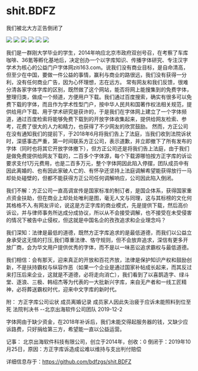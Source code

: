 # shit.BDFZ
我们被北大方正告倒闭了


![](https://img.shields.io/github/stars/pandao/editor.md.svg) ![](https://img.shields.io/github/forks/pandao/editor.md.svg) ![](https://img.shields.io/github/tag/pandao/editor.md.svg) ![](https://img.shields.io/github/release/pandao/editor.md.svg) ![](https://img.shields.io/github/issues/pandao/editor.md.svg) ![](https://img.shields.io/bower/v/editor.md.svg)


我们是一群刚大学毕业的学生，2014年响应北京市政府双创号召，在考察了车库咖啡、36氪等孵化基地后，决定创办一个以字库知识、传播字体研究、专注汉字学术为核心的公益门户字体网ziti163.com。说我们没有商业目标，是自命清高，但至少在中国，要做一件公益的事情，赢利与商业的路很远，我们没有获得一分利，没有任何商业广告，因为心怀理想，志在远方。
常有网友和我们反馈，很难分清各家字体字库的区别，既然做了这个网站，能否将网上能搜集到的免费字体，整理归类，做成一个频道，方便用户下载。我们通过百度搜索，确实有很多可以免费下载的字体，而且作为学术性型门户，按中华人民共和国著作权法相关规范，提供给用户下载、用于学术研究是获许的，于是我们在字体网上建立了一个字体频道，通过百度检索将能够免费下载到的开放字体收集起来，提供给网友检索、参考，花费了很大的人力和精力，也获得了不少网友的欣赏鼓励。
然而，方正公司在没有通知我们的提前下，于2018年6月将我们告上了法庭，当我们收到法院诉状时，深感事态严重，第一时间联系方正公司，表示道歉，并立即撤下了所有发布的字体（同时也将其它开放字体撤下），但方正公司还是将我们告上法庭，由于我们是做免费提供给网友下载的，二百多个字体源，每个下载源哪怕按方正字库的诉讼要求支付1万元费用，也是二百多万元，整个字体网因此陷入停摆，团队成员中有因此离婚的、也有因此家破人亡的、有怀孕还坚持上法庭调解希望能获得放行一马却处处碰壁的，但都不能获得方正公司任何调解响应，公司因此陷入倒闭。

我们不解：方正公司一直高调宣传是国家标准的制订者，是国企体系，获得国家重点资金扶助，但在商业上却处处唯利是图，毫无人文与同理，这与其标榜的文化何其格格不入.有网友评论，说这是方正字库的商业模式，先是提供下载，然后高价诉讼，并与律师事务所达成分成协议，所以从不会接受调解，也不接受在未受侵害的情况下被告中止侵权，但这就是中国名企的孜孜追求和企业理念吗？

我们深知：法律是最低的道德，既然方正字库追求的是最低道德，而我们以公益立身承受这无情的打压,我们尊重法律、恪守规则，但不会放弃追求，深信有更多开放厂商，会为华文用户提供优秀的字体，而不是以一味恶讼追求霸权与最低道德。

我们相信：会有那天，迎来真正的开放和百花齐放，法律是保护知识产权和鼓励创新，不是扶持霸权与纵容作恶（如果一个企业是通过国家补帖成长起来，而其反过来打压后来企业，这就是不道德，必将走向消亡），我们看到了以喜鹊造字、绿斗堂、逐浪、三极、韩绍杰等为代表的一大批新兴字库，来自无产者和一线工匠精神，必将葬送霸权时代，迎来中文字库的新时代。

附：
方正字库公司讼状
成员离婚记录
成员家人因此失治疲于应诉未能照料到位至死
法院判决书
--北京出海软件公司团队
2019-12-2

字体网由于缺少资金，在2018年补诉后，我们未能交得起服务器的钱，又缺少应诉路费，只好捐给第三方，希望能一直以公益运营。

记事：
北京出海软件科技有限公司，创立于2014年，创收：0
倒闭于：2019年10月25日，原因：方正字库诉造成讼难以维持与支出判付赔偿

详细信息存于：https://github.com/bdfzgs/shit.BDFZ
